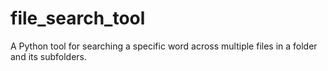 # file_search_tool
A Python tool for searching a specific word across multiple files in a folder and its subfolders.
